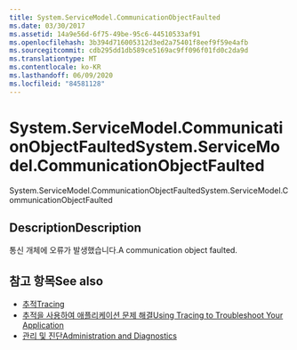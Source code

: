 ```yaml
---
title: System.ServiceModel.CommunicationObjectFaulted
ms.date: 03/30/2017
ms.assetid: 14a9e56d-6f75-49be-95c6-44510533af91
ms.openlocfilehash: 3b394d716005312d3ed2a75401f8eef9f59e4afb
ms.sourcegitcommit: cdb295dd1db589ce5169ac9ff096f01fd0c2da9d
ms.translationtype: MT
ms.contentlocale: ko-KR
ms.lasthandoff: 06/09/2020
ms.locfileid: "84581128"
---
```

# <a name="systemservicemodelcommunicationobjectfaulted"></a><span data-ttu-id="12a65-102">System.ServiceModel.CommunicationObjectFaulted</span><span class="sxs-lookup"><span data-stu-id="12a65-102">System.ServiceModel.CommunicationObjectFaulted</span></span>
<span data-ttu-id="12a65-103">System.ServiceModel.CommunicationObjectFaulted</span><span class="sxs-lookup"><span data-stu-id="12a65-103">System.ServiceModel.CommunicationObjectFaulted</span></span>  
  
## <a name="description"></a><span data-ttu-id="12a65-104">Description</span><span class="sxs-lookup"><span data-stu-id="12a65-104">Description</span></span>  
 <span data-ttu-id="12a65-105">통신 개체에 오류가 발생했습니다.</span><span class="sxs-lookup"><span data-stu-id="12a65-105">A communication object faulted.</span></span>  
  
## <a name="see-also"></a><span data-ttu-id="12a65-106">참고 항목</span><span class="sxs-lookup"><span data-stu-id="12a65-106">See also</span></span>

- [<span data-ttu-id="12a65-107">추적</span><span class="sxs-lookup"><span data-stu-id="12a65-107">Tracing</span></span>](index.md)
- [<span data-ttu-id="12a65-108">추적을 사용하여 애플리케이션 문제 해결</span><span class="sxs-lookup"><span data-stu-id="12a65-108">Using Tracing to Troubleshoot Your Application</span></span>](using-tracing-to-troubleshoot-your-application.md)
- [<span data-ttu-id="12a65-109">관리 및 진단</span><span class="sxs-lookup"><span data-stu-id="12a65-109">Administration and Diagnostics</span></span>](../index.md)
